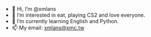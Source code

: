 - 👋 Hi, I’m @xmlans
- 👀 I’m interested in eat, playing CS2 and love everyone.
- 🌱 I’m currently learning English and Python.
- 📫 My email: xmlans@xmc.tw
